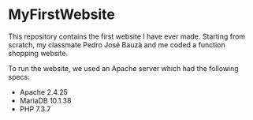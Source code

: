 # MyFirstWebsite
This repository contains the first website I have ever made. Starting from scratch, my classmate Pedro José Bauzà and me coded a function shopping website.  

To run the website, we used an Apache server which had the following specs: 
  + Apache 2.4.25 
  + MariaDB 10.1.38
  + PHP 7.3.7


